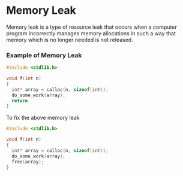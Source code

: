 # Memory Leak

Memory leak is a type of resource leak that occurs when a computer program incorrectly manages memory allocations in such a way that memory which is no longer needed is not released.

### Example of Memory Leak

```c
#include <stdlib.h>

void f(int n)
{
  int* array = calloc(n, sizeof(int));
  do_some_work(array);
  return
}
```

To fix the above memory leak 

```c
#include <stdlib.h>

void f(int n)
{
  int* array = calloc(n, sizeof(int));
  do_some_work(array);
  free(array);
}
```